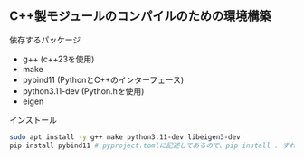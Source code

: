 
## C++製モジュールのコンパイルのための環境構築

依存するパッケージ

- g++ (c++23を使用)
- make
- pybind11 (PythonとC++のインターフェース)
- python3.11-dev (Python.hを使用)
- eigen

インストール

```bash
sudo apt install -y g++ make python3.11-dev libeigen3-dev
pip install pybind11 # pyproject.tomlに記述してあるので、pip install . すれば不要
```